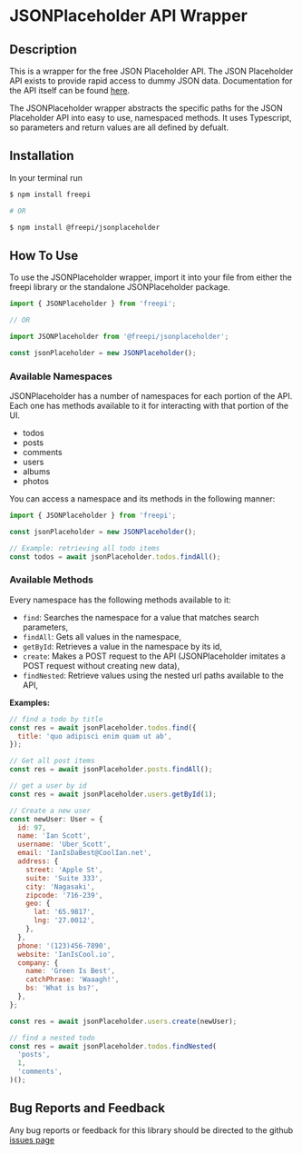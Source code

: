 # JSONPlaceholder API Wrapper

## Description

This is a wrapper for the free JSON Placeholder API. The JSON Placeholder API exists to provide rapid access to dummy JSON data.
Documentation for the API itself can be found [here](https://jsonplaceholder.typicode.com/).

The JSONPlaceholder wrapper abstracts the specific paths for the JSON Placeholder API into easy to use, namespaced methods. It uses Typescript, so parameters and return values are all defined by defualt.

## Installation

In your terminal run

```bash
$ npm install freepi

# OR

$ npm install @freepi/jsonplaceholder

```

## How To Use

To use the JSONPlaceholder wrapper, import it into your file from either the freepi library or the standalone JSONPlaceholder package.

```javascript
import { JSONPlaceholder } from 'freepi';

// OR

import JSONPlaceholder from '@freepi/jsonplaceholder';

const jsonPlaceholder = new JSONPlaceholder();
```

### Available Namespaces

JSONPlaceholder has a number of namespaces for each portion of the API. Each one has methods available to it for interacting with that portion of the UI.

- todos
- posts
- comments
- users
- albums
- photos

You can access a namespace and its methods in the following manner:

```javascript
import { JSONPlaceholder } from 'freepi';

const jsonPlaceholder = new JSONPlaceholder();

// Example: retrieving all todo items
const todos = await jsonPlaceholder.todos.findAll();
```

### Available Methods

Every namespace has the following methods available to it:

- `find`: Searches the namespace for a value that matches search parameters,
- `findAll`: Gets all values in the namespace,
- `getById`: Retrieves a value in the namespace by its id,
- `create`: Makes a POST request to the API (JSONPlaceholder imitates a POST request without creating new data),
- `findNested`: Retrieve values using the nested url paths available to the API,

**Examples:**

```javascript
// find a todo by title
const res = await jsonPlaceholder.todos.find({
  title: 'quo adipisci enim quam ut ab',
});

// Get all post items
const res = await jsonPlaceholder.posts.findAll();

// get a user by id
const res = await jsonPlaceholder.users.getById(1);

// Create a new user
const newUser: User = {
  id: 97,
  name: 'Ian Scott',
  username: 'Uber_Scott',
  email: 'IanIsDaBest@CoolIan.net',
  address: {
    street: 'Apple St',
    suite: 'Suite 333',
    city: 'Nagasaki',
    zipcode: '716-239',
    geo: {
      lat: '65.9817',
      lng: '27.0012',
    },
  },
  phone: '(123)456-7890',
  website: 'IanIsCool.io',
  company: {
    name: 'Green Is Best',
    catchPhrase: 'Waaagh!',
    bs: 'What is bs?',
  },
};

const res = await jsonPlaceholder.users.create(newUser);

// find a nested todo
const res = await jsonPlaceholder.todos.findNested(
  'posts',
  1,
  'comments',
)();
```

## Bug Reports and Feedback

Any bug reports or feedback for this library should be directed to the github [issues page](https://github.com/AlexGaiser/freepi/issues)
